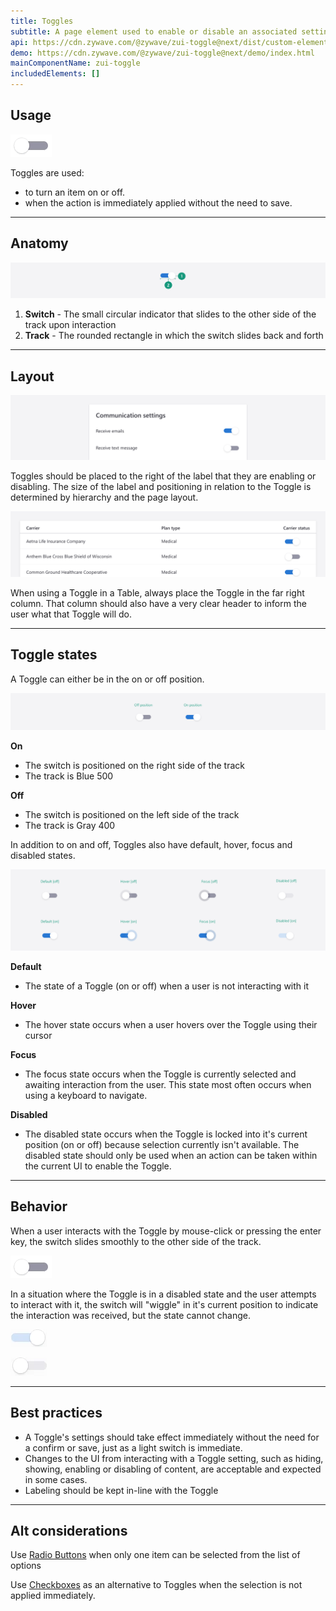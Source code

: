 ```yaml
---
title: Toggles
subtitle: A page element used to enable or disable an associated setting or feature.
api: https://cdn.zywave.com/@zywave/zui-toggle@next/dist/custom-elements.json
demo: https://cdn.zywave.com/@zywave/zui-toggle@next/demo/index.html
mainComponentName: zui-toggle
includedElements: []
---
```

## Usage

![Two Toggles stacked on top of each other. The top Toggle is switched off and the bottom Toggle is switched on. ](/static/images/toggle-on.gif "Toggle usage")

Toggles are used:

* to turn an item on or off.
* when the action is immediately applied without the need to save. 

- - -

## Anatomy

![The different areas of the toggle are highlighted.](/static/images/toggle_anatomy.svg "Toggle anatomy")

1. **Switch** - The small circular indicator that slides to the other side of the track upon interaction
2. **Track** - The rounded rectangle in which the switch slides back and forth

- - -

## Layout

![A communications settings page with different settings that use Toggles to turn them on and off. ](/static/images/toggle_layout.svg "Toggle page layout")

Toggles should be placed to the right of the label that they are enabling or disabling. The size of the label and positioning in relation to the Toggle is determined by hierarchy and the page layout. 

![A table with Toggles in the right column to turn different items in a row on and off.](/static/images/toggle_layout-table.svg "Toggle table layout")

When using a Toggle in a Table, always place the Toggle in the far right column. That column should also have a very clear header to inform the user what that Toggle will do.  

- - -

## Toggle states

A Toggle can either be in the on or off position. 

![Toggles in the on and off position](/static/images/toggle_on-off.svg "Toggles on and off")

**On**

* The switch is positioned on the right side of the track
* The track is Blue 500

**Off**

* The switch is positioned on the left side of the track
* The track is Gray 400

In addition to on and off, Toggles also have default, hover, focus and disabled states.

![The different states of Toggles](/static/images/toggle_states.svg "Toggle states")

**Default**

* The state of a Toggle (on or off) when a user is not interacting with it

**Hover**

* The hover state occurs when a user hovers over the Toggle using their cursor

**Focus** 

* The focus state occurs when the Toggle is currently selected and awaiting interaction from the user. This state most often occurs when using a keyboard to navigate. 

**Disabled**

* The disabled state occurs when the Toggle is locked into it's current position (on or off) because selection currently isn't available. The disabled state should only be used when an action can be taken within the current UI to enable the Toggle. 

- - -

## Behavior

When a user interacts with the Toggle by mouse-click or pressing the enter key, the switch slides smoothly to the other side of the track. 

![The animation of a toggle sliding from the off position to the on position. ](/static/images/toggle-on.gif "Toggle switching behavior")

In a situation where the Toggle is in a disabled state and the user attempts to interact with it, the switch will "wiggle" in it's current position to indicate the interaction was received, but the state cannot change.

![A disabled Toggle in the on position. ](/static/images/toggle-on-disabled.gif "Disabled on Toggle behavior")

![A disabled Toggle in the off position](/static/images/toggle-off-disabled.gif "Disabled off Toggle behavior")

- - -

## Best practices

* A Toggle's settings should take effect immediately without the need for a confirm or save, just as a light switch is immediate.
* Changes to the UI from interacting with a Toggle setting, such as hiding, showing, enabling or disabling of content, are acceptable and expected in some cases. 
* Labeling should be kept in-line with the Toggle

- - -

## Alt considerations

Use [Radio Buttons](/design-system/components/radio-buttons) when only one item can be selected from the list of options

Use [Checkboxes](/design-system/components/checkboxes) as an alternative to Toggles when the selection is not applied immediately.